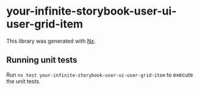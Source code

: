 # your-infinite-storybook-user-ui-user-grid-item

This library was generated with [Nx](https://nx.dev).

## Running unit tests

Run `nx test your-infinite-storybook-user-ui-user-grid-item` to execute the unit tests.
